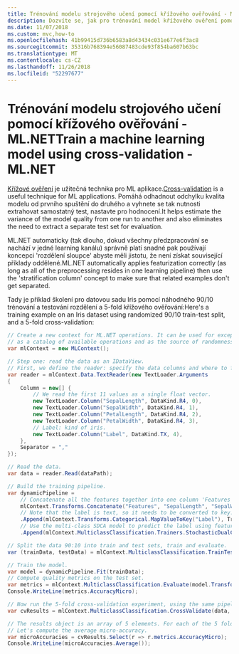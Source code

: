 ```yaml
---
title: Trénování modelu strojového učení pomocí křížového ověřování - ML.NET
description: Dozvíte se, jak pro trénování model křížového ověření pomocí ML.NET mít vyšší úroveň přesnost předpovědi modelu strojového učení
ms.date: 11/07/2018
ms.custom: mvc,how-to
ms.openlocfilehash: 41b99415d736b6583a8d43434c031e677e6f3ac8
ms.sourcegitcommit: 35316b768394e56087483cde93f854ba607b63bc
ms.translationtype: MT
ms.contentlocale: cs-CZ
ms.lasthandoff: 11/26/2018
ms.locfileid: "52297677"
---
```

# <a name="train-a-machine-learning-model-using-cross-validation---mlnet"></a><span data-ttu-id="39a51-103">Trénování modelu strojového učení pomocí křížového ověřování - ML.NET</span><span class="sxs-lookup"><span data-stu-id="39a51-103">Train a machine learning model using cross-validation - ML.NET</span></span>

<span data-ttu-id="39a51-104">[Křížové ověření](https://en.wikipedia.org/wiki/Cross-validation_(statistics)) je užitečná technika pro ML aplikace.</span><span class="sxs-lookup"><span data-stu-id="39a51-104">[Cross-validation](https://en.wikipedia.org/wiki/Cross-validation_(statistics)) is a useful technique for ML applications.</span></span> <span data-ttu-id="39a51-105">Pomáhá odhadnout odchylku kvalita modelu od prvního spuštění do druhého a vyhnete se tak nutnosti extrahovat samostatný test, nastavte pro hodnocení.</span><span class="sxs-lookup"><span data-stu-id="39a51-105">It helps estimate the variance of the model quality from one run to another and also eliminates the need to extract a separate test set for evaluation.</span></span>

<span data-ttu-id="39a51-106">ML.NET automaticky (tak dlouho, dokud všechny předzpracování se nachází v jedné learning kanálu) správně platí snadné pak používají koncepci 'rozdělení sloupce' abyste měli jistotu, že není získat související příklady oddělené.</span><span class="sxs-lookup"><span data-stu-id="39a51-106">ML.NET automatically applies featurization correctly (as long as all of the preprocessing resides in one learning pipeline) then use the 'stratification column' concept to make sure that related examples don't get separated.</span></span>

<span data-ttu-id="39a51-107">Tady je příklad školení pro datovou sadu Iris pomocí náhodného 90/10 trénování a testování rozdělení a 5-fold křížového ověřování:</span><span class="sxs-lookup"><span data-stu-id="39a51-107">Here's a training example on an Iris dataset using randomized 90/10 train-test split, and a 5-fold cross-validation:</span></span>

```csharp
// Create a new context for ML.NET operations. It can be used for exception tracking and logging, 
// as a catalog of available operations and as the source of randomness.
var mlContext = new MLContext();

// Step one: read the data as an IDataView.
// First, we define the reader: specify the data columns and where to find them in the text file.
var reader = mlContext.Data.TextReader(new TextLoader.Arguments
{
    Column = new[] {
        // We read the first 11 values as a single float vector.
        new TextLoader.Column("SepalLength", DataKind.R4, 0),
        new TextLoader.Column("SepalWidth", DataKind.R4, 1),
        new TextLoader.Column("PetalLength", DataKind.R4, 2),
        new TextLoader.Column("PetalWidth", DataKind.R4, 3),
        // Label: kind of iris.
        new TextLoader.Column("Label", DataKind.TX, 4),
    },
    Separator = ","
});

// Read the data.
var data = reader.Read(dataPath);

// Build the training pipeline.
var dynamicPipeline =
    // Concatenate all the features together into one column 'Features'.
    mlContext.Transforms.Concatenate("Features", "SepalLength", "SepalWidth", "PetalLength", "PetalWidth")
    // Note that the label is text, so it needs to be converted to key.
    .Append(mlContext.Transforms.Categorical.MapValueToKey("Label"), TransformerScope.TrainTest)
    // Use the multi-class SDCA model to predict the label using features.
    .Append(mlContext.MulticlassClassification.Trainers.StochasticDualCoordinateAscent());

// Split the data 90:10 into train and test sets, train and evaluate.
var (trainData, testData) = mlContext.MulticlassClassification.TrainTestSplit(data, testFraction: 0.1);

// Train the model.
var model = dynamicPipeline.Fit(trainData);
// Compute quality metrics on the test set.
var metrics = mlContext.MulticlassClassification.Evaluate(model.Transform(testData));
Console.WriteLine(metrics.AccuracyMicro);

// Now run the 5-fold cross-validation experiment, using the same pipeline.
var cvResults = mlContext.MulticlassClassification.CrossValidate(data, dynamicPipeline, numFolds: 5);

// The results object is an array of 5 elements. For each of the 5 folds, we have metrics, model and scored test data.
// Let's compute the average micro-accuracy.
var microAccuracies = cvResults.Select(r => r.metrics.AccuracyMicro);
Console.WriteLine(microAccuracies.Average());
```
